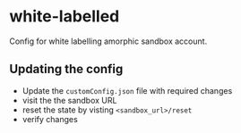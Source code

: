 # white-labelled
Config for white labelling amorphic sandbox account.

## Updating the config
- Update the `customConfig.json` file with required changes
- visit the the sandbox URL
- reset the state by visting `<sandbox_url>/reset`
- verify changes
